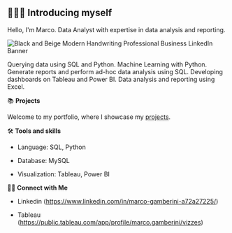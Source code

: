 ## 🙋🏻‍♀️ Introducing myself
Hello, I'm Marco. Data Analyst with expertise in data analysis and reporting.

![Black and Beige Modern Handwriting Professional Business LinkedIn Banner](https://github.com/user-attachments/assets/ff1fafe9-59da-4a08-ad97-c657002f4c24)


Querying data using SQL and Python.
Machine Learning with Python.
Generate reports and perform ad-hoc data analysis using SQL.
Developing dashboards on Tableau and Power BI.
Data analysis and reporting using Excel.

📚 **Projects**

Welcome to my portfolio, where I showcase my [projects](https://github.com/Marco10292/Marco-s_portfolio).


🛠️ **Tools and skills**

- Language: SQL, Python

- Database: MySQL

- Visualization: Tableau, Power BI


👋🏻 **Connect with Me**

- Linkedin (https://www.linkedin.com/in/marco-gamberini-a72a27225/)

- Tableau (https://public.tableau.com/app/profile/marco.gamberini/vizzes)
